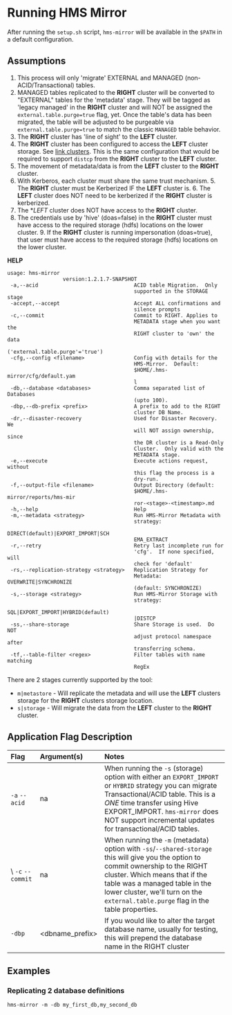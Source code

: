 # Running HMS Mirror

After running the `setup.sh` script, `hms-mirror` will be available in the `$PATH` in a default configuration.

## Assumptions

1. This process will only 'migrate' EXTERNAL and MANAGED (non-ACID/Transactional) tables.
2. MANAGED tables replicated to the **RIGHT** cluster will be converted to "EXTERNAL" tables for the 'metadata' stage.  They will be tagged as 'legacy managed' in the **RIGHT** cluster and will NOT be assigned the `external.table.purge=true` flag, yet.  Once the table's data has been migrated, the table will be adjusted to be purgeable via `external.table.purge=true` to match the classic `MANAGED` table behavior.
1. The **RIGHT** cluster has 'line of sight' to the **LEFT** cluster.
2. The **RIGHT** cluster has been configured to access the **LEFT** cluster storage. See [link clusters](./link_clusters.md).  This is the same configuration that would be required to support `distcp` from the **RIGHT** cluster to the **LEFT** cluster.
3. The movement of metadata/data is from the **LEFT** cluster to the **RIGHT** cluster.
4. With Kerberos, each cluster must share the same trust mechanism.
    5. The **RIGHT** cluster must be Kerberized IF the **LEFT** cluster is.
    6. The **LEFT** cluster does NOT need to be kerberized if the **RIGHT** cluster is kerberized.
7. The **LEFT* cluster does NOT have access to the **RIGHT** cluster.
8. The credentials use by 'hive' (doas=false) in the **RIGHT** cluster must have access to the required storage (hdfs) locations on the lower cluster.
    9. If the **RIGHT** cluster is running impersonation (doas=true), that user must have access to the required storage (hdfs) locations on the lower cluster.

**HELP**
```
usage: hms-mirror
                  version:1.2.1.7-SNAPSHOT
 -a,--acid                               ACID table Migration.  Only
                                         supported in the STORAGE stage
 -accept,--accept                        Accept ALL confirmations and
                                         silence prompts
 -c,--commit                             Commit to RIGHT. Applies to
                                         METADATA stage when you want the
                                         RIGHT cluster to 'own' the data
                                         ('external.table.purge'='true')
 -cfg,--config <filename>                Config with details for the
                                         HMS-Mirror.  Default:
                                         $HOME/.hms-mirror/cfg/default.yam
                                         l
 -db,--database <databases>              Comma separated list of Databases
                                         (upto 100).
 -dbp,--db-prefix <prefix>               A prefix to add to the RIGHT
                                         cluster DB Name.
 -dr,--disaster-recovery                 Used for Disaster Recovery.  We
                                         will NOT assign ownership, since
                                         the DR cluster is a Read-Only
                                         Cluster.  Only valid with the
                                         METADATA stage.
 -e,--execute                            Execute actions request, without
                                         this flag the process is a
                                         dry-run.
 -f,--output-file <filename>             Output Directory (default:
                                         $HOME/.hms-mirror/reports/hms-mir
                                         ror-<stage>-<timestamp>.md
 -h,--help                               Help
 -m,--metadata <strategy>                Run HMS-Mirror Metadata with
                                         strategy:
                                         DIRECT(default)|EXPORT_IMPORT|SCH
                                         EMA_EXTRACT
 -r,--retry                              Retry last incomplete run for
                                         'cfg'.  If none specified, will
                                         check for 'default'
 -rs,--replication-strategy <strategy>   Replication Strategy for
                                         Metadata: OVERWRITE|SYNCHRONIZE
                                         (default: SYNCHRONIZE)
 -s,--storage <strategy>                 Run HMS-Mirror Storage with
                                         strategy:
                                         SQL|EXPORT_IMPORT|HYBRID(default)
                                         |DISTCP
 -ss,--share-storage                     Share Storage is used.  Do NOT
                                         adjust protocol namespace after
                                         transferring schema.
 -tf,--table-filter <regex>              Filter tables with name matching
                                         RegEx
```

There are 2 stages currently supported by the tool:
- `m|metastore` - Will replicate the metadata and will use the **LEFT** clusters storage for the **RIGHT** clusters storage location.
- `s|storage` - Will migrate the data from the **LEFT** cluster to the **RIGHT** cluster.

## Application Flag Description

| Flag | Argument(s) | Notes |
|:---|:---|:---|
| `-a` `--acid` | na | When running the `-s` (storage) option with either an `EXPORT_IMPORT` or `HYBRID` strategy you can migrate Transactional/ACID table. This is a *ONE* time transfer using Hive EXPORT_IMPORT.  `hms-mirror` does NOT support incremental updates for transactional/ACID tables. |
\ `-c` `--commit` | na | When running the `-m` (metadata) option with `-ss`/`--shared-storage` this will give you the option to commit ownership to the RIGHT cluster.  Which means that if the table was a managed table in the lower cluster, we'll turn on the `external.table.purge` flag in the table properties. |
| `-dbp` | <dbname_prefix> | If you would like to alter the target database name, usually for testing, this will prepend the database name in the RIGHT cluster |


## Examples

### Replicating 2 database definitions

`hms-mirror -m -db my_first_db,my_second_db`

